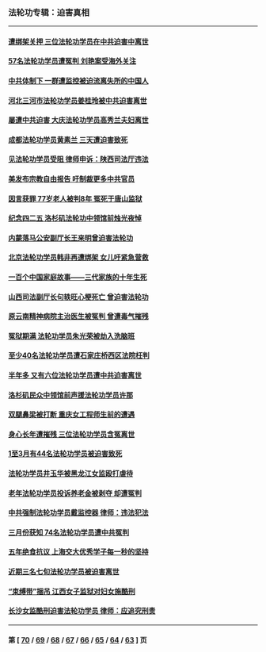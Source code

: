 ### 法轮功专辑：迫害真相
---
#### [遭绑架关押 三位法轮功学员在中共迫害中离世](../../pages/nf4379/n13727134.md?05100430) 
#### [57名法轮功学员遭冤判 刘艳案受海外关注](../../pages/nf4379/n13726210.md?05100430) 
#### [中共体制下 一群遭监控被迫流离失所的中国人](../../pages/nf4379/n13725531.md?05100430) 
#### [河北三河市法轮功学员姜桂玲被中共迫害离世](../../pages/nf4379/n13724089.md?05100430) 
#### [屡遭中共迫害 大庆法轮功学员高秀兰夫妇离世](../../pages/nf4379/n13723307.md?05100430) 
#### [成都法轮功学员黄素兰 三天遭迫害致死](../../pages/nf4379/n13722817.md?05100430) 
#### [见法轮功学员受阻 律师申诉：陕西司法厅违法](../../pages/nf4379/n13720981.md?05100430) 
#### [美发布宗教自由报告 吁制裁更多中共官员](../../pages/nf4379/n13720670.md?05100430) 
#### [因言获罪 77岁老人被判8年 冤死于唐山监狱](../../pages/nf4379/n13718512.md?05100430) 
#### [纪念四二五 洛杉矶法轮功中领馆前烛光夜悼](../../pages/nf4379/n13719557.md?05100430) 
#### [内蒙落马公安副厅长王来明曾迫害法轮功](../../pages/nf4379/n13717744.md?05100430) 
#### [北京法轮功学员韩非再遭绑架 女儿吁紧急营救](../../pages/nf4379/n13717927.md?05100430) 
#### [一百个中国家庭故事——三代家族的十年生死](../../pages/nf4379/n13716313.md?05100430) 
#### [山西司法副厅长句轶旺心梗死亡 曾迫害法轮功](../../pages/nf4379/n13716878.md?05100430) 
#### [原云南精神病院主治医生被冤判 曾遭毒气摧残](../../pages/nf4379/n13714548.md?05100430) 
#### [冤狱期满 法轮功学员朱光荣被劫入洗脑班](../../pages/nf4379/n13708358.md?05100430) 
#### [至少40名法轮功学员遭石家庄桥西区法院枉判](../../pages/nf4379/n13713749.md?05100430) 
#### [半年多 又有六位法轮功学员遭中共迫害离世](../../pages/nf4379/n13712382.md?05100430) 
#### [洛杉矶民众中领馆前声援法轮功学员许那](../../pages/nf4379/n13710251.md?05100430) 
#### [双腿鼻梁被打断 重庆女工程师生前的遭遇](../../pages/nf4379/n13709854.md?05100430) 
#### [身心长年遭摧残 三位法轮功学员含冤离世](../../pages/nf4379/n13692679.md?05100430) 
#### [1至3月有44名法轮功学员被迫害致死](../../pages/nf4379/n13704649.md?05100430) 
#### [法轮功学员井玉华被黑龙江女监殴打虐待](../../pages/nf4379/n13709102.md?05100430) 
#### [老年法轮功学员投诉养老金被剥夺 却遭冤判](../../pages/nf4379/n13697069.md?05100430) 
#### [中共强制法轮功学员戴监控器 律师：违法犯法](../../pages/nf4379/n13699665.md?05100430) 
#### [三月份获知 74名法轮功学员遭中共冤判](../../pages/nf4379/n13694951.md?05100430) 
#### [五年绝食抗议 上海交大优秀学子每一秒的坚持](../../pages/nf4379/n13669136.md?05100430) 
#### [近期三名七旬法轮功学员被迫害离世](../../pages/nf4379/n13688715.md?05100430) 
#### [“束缚带”捆吊 江西女子监狱对妇女施酷刑](../../pages/nf4379/n13682860.md?05100430) 
#### [长沙女监酷刑迫害法轮功学员 律师：应追究刑责](../../pages/nf4379/n13684077.md?05100430) 

---
#### 第 [ [70](./70.md?05100430) / [69](./69.md?05100430) / [68](./68.md?05100430) / [67](./67.md?05100430) / [66](./66.md?05100430) / [65](./65.md?05100430) / [64](./64.md?05100430) / [63](./63.md?05100430) ] 页
